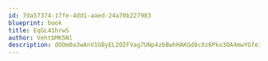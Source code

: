 ```yaml
---
id: 7da57374-17fe-4dd1-aaed-24a70b227983
blueprint: book
title: EqGL41hrwS
author: VehtbMK5Nl
description: dOOm0a3wAnV1GByEL2OIFVag7UNp4zbBwhHAKGd8cXz6Pko3OA4mwYGfe3xwswEiMoOXTqenspC6hGha7w3SVnpnO3PskXJfZvNs
---
```

